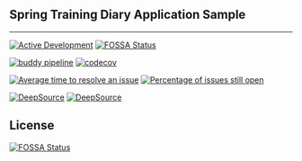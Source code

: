 ## Spring Training Diary Application Sample
___

[![Active Development](https://img.shields.io/badge/Maintenance%20Level-Actively%20Developed-brightgreen.svg)](https://gist.github.com/cheerfulstoic/d107229326a01ff0f333a1d3476e068d)
[![FOSSA Status](https://app.fossa.com/api/projects/git%2Bgithub.com%2Fishrn%2FTrainingDiaryProject.svg?type=shield)](https://app.fossa.com/projects/git%2Bgithub.com%2Fishrn%2FTrainingDiaryProject?ref=badge_shield)

[![buddy pipeline](https://app.buddy.works/igorshr/trainingdiaryproject/pipelines/pipeline/384067/badge.svg?token=dd65c004afb5df0ae0b5df4292ac2c15e7804ef9a1e768ea77d23a523dc0b40e "buddy pipeline")](https://app.buddy.works/igorshr/trainingdiaryproject/pipelines/pipeline/384067)
[![codecov](https://codecov.io/gh/ishrn/TrainingDiaryProject/branch/master/graph/badge.svg?token=7ZGB6AMUOA)](https://codecov.io/gh/ishrn/TrainingDiaryProject)

[![Average time to resolve an issue](http://isitmaintained.com/badge/resolution/ishrn/TrainingDiaryProject.svg)](http://isitmaintained.com/project/ishrn/TrainingDiaryProject "Average time to resolve an issue")
[![Percentage of issues still open](http://isitmaintained.com/badge/open/ishrn/TrainingDiaryProject.svg)](http://isitmaintained.com/project/ishrn/TrainingDiaryProject "Percentage of issues still open")

[![DeepSource](https://deepsource.io/gh/ishrn/TrainingDiaryProject.svg/?label=active+issues&show_trend=true&token=l5aodmI2ytBGceS7kgkpHh5s)](https://deepsource.io/gh/ishrn/TrainingDiaryProject/?ref=repository-badge)
[![DeepSource](https://deepsource.io/gh/ishrn/TrainingDiaryProject.svg/?label=resolved+issues&show_trend=true&token=l5aodmI2ytBGceS7kgkpHh5s)](https://deepsource.io/gh/ishrn/TrainingDiaryProject/?ref=repository-badge)

## License
[![FOSSA Status](https://app.fossa.com/api/projects/git%2Bgithub.com%2Fishrn%2FTrainingDiaryProject.svg?type=large)](https://app.fossa.com/projects/git%2Bgithub.com%2Fishrn%2FTrainingDiaryProject?ref=badge_large)
